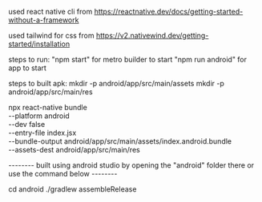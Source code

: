 used react native cli from https://reactnative.dev/docs/getting-started-without-a-framework

used tailwind for css from https://v2.nativewind.dev/getting-started/installation

steps to run:
"npm start" for metro builder to start
"npm run android" for app to start

steps to built apk:
mkdir -p android/app/src/main/assets
mkdir -p android/app/src/main/res

npx react-native bundle \
  --platform android \
  --dev false \
  --entry-file index.jsx \
  --bundle-output android/app/src/main/assets/index.android.bundle \
  --assets-dest android/app/src/main/res

-------- built using android studio by opening the "android" folder there or use the command below --------

cd android
./gradlew assembleRelease 